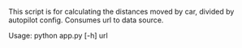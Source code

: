 This script is for calculating the distances moved by car, divided by autopilot config. Consumes url to data source.

Usage:
python app.py [-h] url

